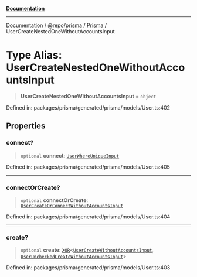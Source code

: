 [**Documentation**](../../../../../README.md)

***

[Documentation](../../../../../README.md) / [@repo/prisma](../../../README.md) / [Prisma](../README.md) / UserCreateNestedOneWithoutAccountsInput

# Type Alias: UserCreateNestedOneWithoutAccountsInput

> **UserCreateNestedOneWithoutAccountsInput** = `object`

Defined in: packages/prisma/generated/prisma/models/User.ts:402

## Properties

### connect?

> `optional` **connect**: [`UserWhereUniqueInput`](UserWhereUniqueInput.md)

Defined in: packages/prisma/generated/prisma/models/User.ts:405

***

### connectOrCreate?

> `optional` **connectOrCreate**: [`UserCreateOrConnectWithoutAccountsInput`](UserCreateOrConnectWithoutAccountsInput.md)

Defined in: packages/prisma/generated/prisma/models/User.ts:404

***

### create?

> `optional` **create**: [`XOR`](XOR.md)\<[`UserCreateWithoutAccountsInput`](UserCreateWithoutAccountsInput.md), [`UserUncheckedCreateWithoutAccountsInput`](UserUncheckedCreateWithoutAccountsInput.md)\>

Defined in: packages/prisma/generated/prisma/models/User.ts:403
